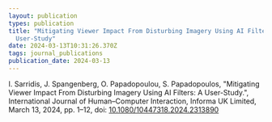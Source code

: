 ```yaml
---
layout: publication
types: publication
title: "Mitigating Viewer Impact From Disturbing Imagery Using AI Filters: A
  User-Study"
date: 2024-03-13T10:31:26.370Z
tags: journal_publications
publication_date: 2024-03-13
---
```

I. Sarridis, J. Spangenberg, O. Papadopoulou, S. Papadopoulos, "Mitigating Viewer Impact From Disturbing Imagery Using AI Filters: A User-Study.", International Journal of Human–Computer Interaction, Informa UK Limited, March 13, 2024, pp. 1–12, doi: [10.1080/10447318.2024.2313890](https://www.researchgate.net/publication/378958487_Mitigating_Viewer_Impact_From_Disturbing_Imagery_Using_AI_Filters_A_User-Study)